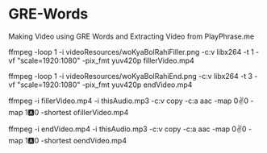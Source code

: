 # GRE-Words
Making Video using GRE Words and Extracting Video from PlayPhrase.me

ffmpeg -loop 1 -i videoResources/woKyaBolRahiFiller.png -c:v libx264 -t 1 -vf "scale=1920:1080" -pix_fmt yuv420p fillerVideo.mp4

ffmpeg -loop 1 -i videoResources/woKyaBolRahiEnd.png -c:v libx264 -t 3 -vf "scale=1920:1080" -pix_fmt yuv420p endVideo.mp4


ffmpeg -i fillerVideo.mp4 -i thisAudio.mp3 -c:v copy -c:a aac -map 0:v:0 -map 1:a:0 -shortest ofillerVideo.mp4

ffmpeg -i endVideo.mp4 -i thisAudio.mp3 -c:v copy -c:a aac -map 0:v:0 -map 1:a:0 -shortest oendVideo.mp4

